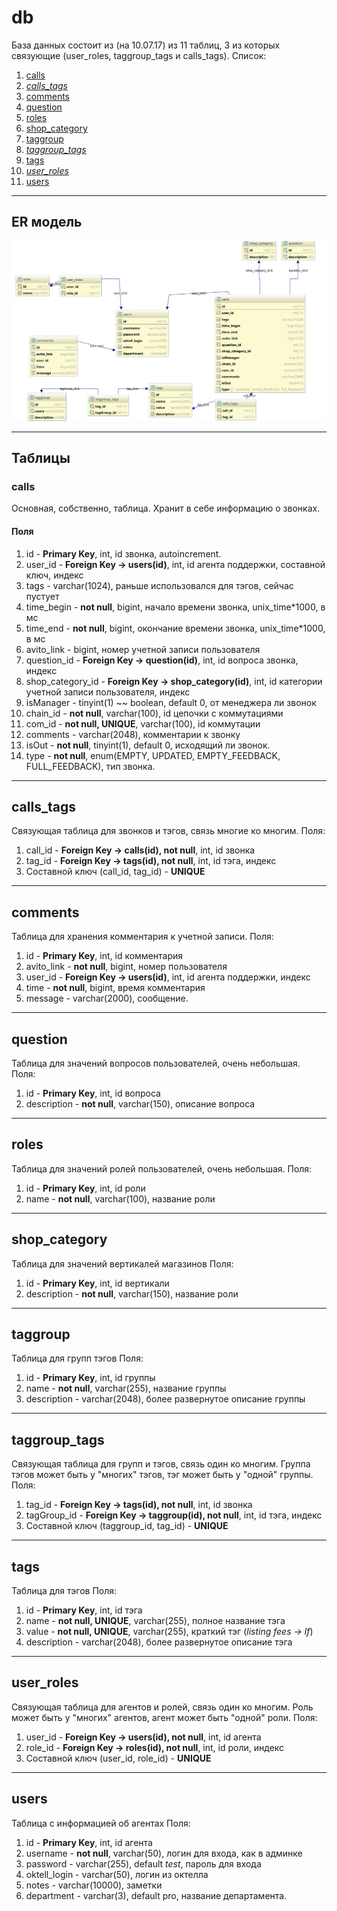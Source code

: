 # db
База данных состоит из (на 10.07.17) из 11 таблиц, 3 из которых связующие (user_roles, taggroup_tags и calls_tags). Список:
1. [calls](db.md#calls)  
2. *[calls_tags](db.md#calls_tags)*
3. [comments](db.md#comments)  
4. [question](db.md#question)
5. [roles](db.md#roles)
6. [shop_category](db.md#shop_category)
7. [taggroup](db.md#shop_category)
8. *[taggroup_tags](db.md#taggroup_tags)*
9. [tags](db.md#tags)
10. *[user_roles](db.md#user_roles)*
11. [users](db.md#users)

___
## ER модель
![ermodel](ermodel.png "ER")
___
## Таблицы
### calls
Основная, собственно, таблица. Хранит в себе информацию о звонках.
#### Поля
1. id - **Primary Key**, int, id звонка, autoincrement.
2. user_id - **Foreign Key -> users(id)**, int, id агента поддержки, составной ключ, индекс
3. tags - varchar(1024), раньше использовался для тэгов, сейчас пустует
4. time_begin - **not null**, bigint, начало времени звонка, unix_time*1000, в мс
5. time_end - **not null**, bigint,  окончание времени звонка, unix_time*1000, в мс
6. avito_link - bigint, номер учетной записи пользователя
7. question_id - **Foreign Key -> question(id)**, int, id вопроса звонка, индекс  
8. shop_category_id - **Foreign Key -> shop_category(id)**, int, id категории учетной записи пользователя, индекс
9. isManager - tinyint(1) ~~ boolean, default 0, от менеджера ли звонок
10. chain_id - **not null**, varchar(100), id цепочки с коммутациями
11. com_id - **not null, UNIQUE**, varchar(100), id коммутации
12. comments - varchar(2048), комментарии к звонку
13. isOut - **not null**, tinyint(1), default 0, исходящий ли звонок.
14. type - **not null**, enum(EMPTY, UPDATED, EMPTY_FEEDBACK, FULL_FEEDBACK), тип звонка.

___
## calls_tags
Связующая таблица для звонков и тэгов, связь многие ко многим.
Поля:
1. call_id - **Foreign Key -> calls(id), not null**, int, id звонка
2. tag_id - **Foreign Key -> tags(id), not null**, int, id тэга, индекс
3. Составной ключ (call_id, tag_id) - **UNIQUE**

___
## comments
Таблица для хранения комментария к учетной записи.
Поля:
1. id - **Primary Key**, int, id комментария
2. avito_link - **not null**, bigint, номер пользователя
3. user_id - **Foreign Key -> users(id)**, int, id агента поддержки, индекс
4. time - **not null**, bigint, время комментария
5. message - varchar(2000), сообщение.

___
## question
Таблица для значений вопросов пользователей, очень небольшая.
Поля:
1. id  - **Primary Key**, int, id вопроса
2. description - **not null**, varchar(150), описание вопроса

___
## roles
Таблица для значений ролей пользователей, очень небольшая.
Поля:
1. id  - **Primary Key**, int, id роли
2. name - **not null**, varchar(100), название роли

___
## shop_category
Таблица для значений вертикалей магазинов
Поля:
1. id  - **Primary Key**, int, id вертикали
2. description - **not null**, varchar(150), название роли

___
## taggroup
Таблица для групп тэгов
Поля:
1. id  - **Primary Key**, int, id группы
2. name - **not null**, varchar(255), название группы
3. description - varchar(2048), более развернутое описание группы 

___
## taggroup_tags
Связующая таблица для групп и тэгов, связь один ко многим. Группа тэгов может быть у "многих" тэгов, тэг может быть у "одной" группы.
Поля:
1. tag_id - **Foreign Key -> tags(id), not null**, int, id звонка
2. tagGroup_id - **Foreign Key -> taggroup(id), not null**, int, id тэга, индекс
3. Составной ключ (taggroup_id, tag_id) - **UNIQUE**

___
## tags
Таблица для тэгов
Поля:
1. id  - **Primary Key**, int, id тэга
2. name - **not null, UNIQUE**, varchar(255), полное название тэга
3. value -  **not null, UNIQUE**, varchar(255), краткий тэг (*listing fees -> lf*)
4. description - varchar(2048), более развернутое описание тэга 

___
## user_roles
Связующая таблица для агентов и ролей, связь один ко многим. Роль может быть у "многих" агентов, агент может быть "одной" роли.
Поля:
1. user_id - **Foreign Key -> users(id), not null**, int, id агента
2. role_id - **Foreign Key -> roles(id), not null**, int, id роли, индекс
3. Составной ключ (user_id, role_id) - **UNIQUE**

___
## users
Таблица с информацией об агентах
Поля:
1. id - **Primary Key**, int, id агента
2. username - **not null**, varchar(50), логин для входа, как в админке
3. password - varchar(255), default *test*, пароль для входа
4. oktell_login - varchar(50), логин из октелла
5. notes - varchar(10000), заметки
6. department - varchar(3), default pro, название департамента.